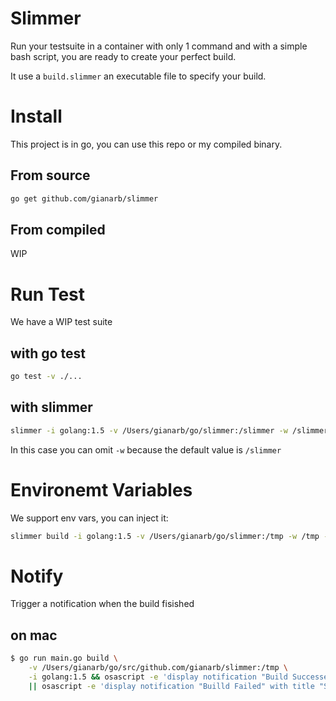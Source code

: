 # Slimmer

Run your testsuite in a container with only 1 command and with a simple bash
script, you are ready to create your perfect build.

It use a `build.slimmer` an executable file to specify your build.

# Install
This project is in go, you can use this repo or my compiled binary.

## From source
```bash
go get github.com/gianarb/slimmer
```

## From compiled
WIP

# Run Test
We have a WIP test suite

## with go test
```bash
go test -v ./...
```

## with slimmer
```bash
slimmer -i golang:1.5 -v /Users/gianarb/go/slimmer:/slimmer -w /slimmer
```
In this case you can omit `-w` because the default value is `/slimmer`

# Environemt Variables
We support env vars, you can inject it:
```bash
slimmer build -i golang:1.5 -v /Users/gianarb/go/slimmer:/tmp -w /tmp -e SECRET_TOKEN=43t3gse4ts4st4ts4s
```

# Notify 
Trigger a notification when the build fisished

## on mac
```bash
$ go run main.go build \
    -v /Users/gianarb/go/src/github.com/gianarb/slimmer:/tmp \
    -i golang:1.5 && osascript -e 'display notification "Build Successed" with title "Slimmer"' \
    || osascript -e 'display notification "Builld Failed" with title "Slimmer"'
```
